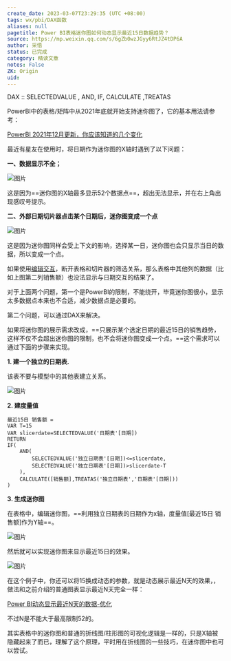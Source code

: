 ```yaml
---
create_date: 2023-03-07T23:29:35 (UTC +08:00)
tags: wx/pbi/DAX函数 
aliases: null
pagetitle: Power BI表格迷你图如何动态显示最近15日数据趋势？
source: https://mp.weixin.qq.com/s/6gZb0wzJGyy6RtJZ4tDP6A
author: 采悟
status: 已完成 
category: 精读文章
notes: False
ZK: Origin
uid: 
---
```


DAX :: SELECTEDVALUE , AND, IF, CALCULATE ,TREATAS 

PowerBI中的表格/矩阵中从2021年底就开始支持迷你图了，它的基本用法请参考：  

[PowerBI 2021年12月更新，你应该知道的几个变化](http://mp.weixin.qq.com/s?__biz=MzA4MzQwMjY4MA==&mid=2484078544&idx=1&sn=4bbafb99f595a3e0785f394a7de5af0b&chksm=8e13ad07b9642411cd6c08f281ece6f6c6120a9ab6b2cef62ff0bd4fa1363a57bf81be3da342&scene=21#wechat_redirect)  

最近有星友在使用时，将日期作为迷你图的X轴时遇到了以下问题：  

**一、数据显示不全；**  

![图片](https://mmbiz.qpic.cn/mmbiz_jpg/aHEbZtANQJNRWEWn0tNVhxOaEL5OXrJ3YmdyxYSALibbYujuQs4ZgLHdsk8buppd9FTydaCquLo3icvj7rzr1NkA/640?wx_fmt=jpeg&wxfrom=5&wx_lazy=1&wx_co=1)

这是因为==迷你图的X轴最多显示52个数据点==，超出无法显示，并在右上角出现感叹号提示。  

**二、外部日期切片器点击某个日期后，迷你图变成一个点**

![图片](https://mmbiz.qpic.cn/mmbiz_jpg/aHEbZtANQJNRWEWn0tNVhxOaEL5OXrJ32SpuOIibqt2Qp1zw9n6wYVQugxUQDTEETf0UicyRibuc3LUyCdRXSroxQ/640?wx_fmt=jpeg&wxfrom=5&wx_lazy=1&wx_co=1)

这是因为迷你图同样会受上下文的影响，选择某一日，迷你图也会只显示当日的数据，所以变成一个点。  

如果使用[编辑交互](http://mp.weixin.qq.com/s?__biz=MzA4MzQwMjY4MA==&mid=2484067514&idx=1&sn=3260286c5da96b96775fb73b72709d1f&chksm=8e0c766db97bff7b23897a1a3e08917a6e486ffea87124be22ba686e31bfabe55372a7488ce1&scene=21#wechat_redirect)，断开表格和切片器的筛选关系，那么表格中其他列的数据（比如上图第二列销售额）也没法显示与日期交互的结果了。

对于上面两个问题，第一个是PowerBI的限制，不能绕开，毕竟迷你图很小，显示太多数据点本来也不合适，减少数据点是必要的。  

第二个问题，可以通过DAX来解决。

如果将迷你图的展示需求改成，==只展示某个选定日期的最近15日的销售趋势，这样不仅不会超出迷你图的限制，也不会将迷你图变成一个点。==这个需求可以通过下面的步骤来实现。

**1\. 建一个独立的日期表.**

该表不要与模型中的其他表建立关系。

![图片](https://mmbiz.qpic.cn/mmbiz_jpg/aHEbZtANQJOKBEQ5iapShHdnIF2hKZBMPfu4UNuxdoCIo4Gcfo4kTFM4DQ0ToTVZiblevscA7q6mEN61YRDWouXQ/640?wx_fmt=jpeg&wxfrom=5&wx_lazy=1&wx_co=1)

**2\. 建度量值**

```
最近15日 销售额 = 
VAR T=15 
VAR slicerdate=SELECTEDVALUE('日期表'[日期])
RETURN 
IF(
    AND(
        SELECTEDVALUE('独立日期表'[日期])<=slicerdate,
        SELECTEDVALUE('独立日期表'[日期])>slicerdate-T
    ),
    CALCULATE([销售额],TREATAS('独立日期表','日期表'[日期]))
)
```

**3\. 生成迷你图**

在表格中，编辑迷你图，==利用独立日期表的日期作为x轴，度量值\[最近15日 销售额\]作为Y轴==。

![图片](https://mmbiz.qpic.cn/mmbiz_jpg/aHEbZtANQJNRWEWn0tNVhxOaEL5OXrJ3kxMu4RbniakqEbQclnX78zgUyrFcTyuCxOfrvpyCEibdDUMCxSHTtA8A/640?wx_fmt=jpeg&wxfrom=5&wx_lazy=1&wx_co=1)

然后就可以实现迷你图来显示最近15日的效果。

![图片](https://mmbiz.qpic.cn/mmbiz_jpg/aHEbZtANQJNRWEWn0tNVhxOaEL5OXrJ3fS9IIZJ7ibvAcQbicZxBOYBGkc2vWMsC7wDGatt8P1fBNpocmK3yQibKw/640?wx_fmt=jpeg&wxfrom=5&wx_lazy=1&wx_co=1)

在这个例子中，你还可以将15换成动态的参数，就是动态展示最近N天的效果，，做法和之前介绍的普通图表显示最近N天完全一样：

[Power BI动态显示最近N天的数据-优化](http://mp.weixin.qq.com/s?__biz=MzA4MzQwMjY4MA==&mid=2484075973&idx=1&sn=bf5b8a1b66b86a933544a2f9580d30c8&chksm=8e0c5712b97bde0422efa22f48fc490a14e1692d17047b16a95dbdd161fc765f3befa77c68fb&scene=21#wechat_redirect)  

不过N是不能大于最高限制52的。  

其实表格中的迷你图和普通的折线图/柱形图的可视化逻辑是一样的，只是X轴被隐藏起来了而已，理解了这个原理，平时用在折线图的一些技巧，在迷你图中也可以尝试。
